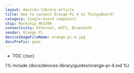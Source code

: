 ```yaml
---
layout: devices-library-article
title: How to connect Orange Pi 4 to ThingsBoard?
category: Single-board computers
chip: Rockchip RK3399
connectivity: Ethernet, WIFI, Bluetooth
vendor: Orange Pi
deviceImageFileName: orange-pi-4.jpg
docsPrefix: paas
---
```



* TOC
{:toc}

{% include /docs/devices-library/guides/orange-pi-4.md %}